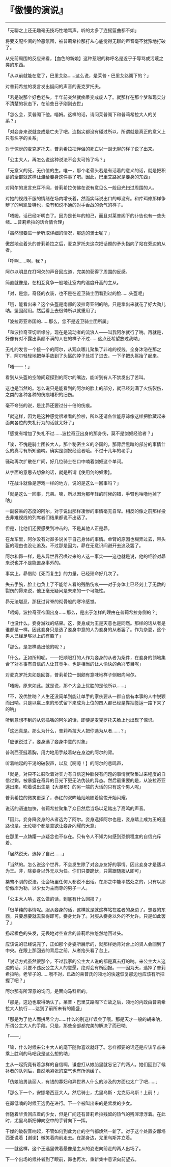 # 『傲慢的演说』

------

「无聊之上还无趣毫无技巧性地骂声。听的太多了连摇篮曲都不如」

将要支配空间的险恶氛围，被普莉希拉那打从心底觉得无聊的声音毫不犹豫地打破了。

从先前周围的反应来看，【血色的新娘】这种惹眼的称呼名是近乎于辱骂或污蔑之类的东西。

「从以前就能在意了，巴里艾路……这么说，是莱普・巴里艾路阁下的？」

对普莉希拉的发言发出疑问的声音的麦克罗托夫。

「若是说那个好色老头，半年前突然就痴呆变成废人了。就那样在那个梦和现实分不清楚的状态下，在前些日子刚刚去世」

「怎么会，莱普阁下他。唔姆。这样的话，请问莱普阁下和普莉希拉大人的关系？」

「对妾身来说就变成是亡夫了吧。连指尖都没有碰过所以，所谓就是真正的意义上只有名字的关系」

对于惊讶的麦克罗托夫，普莉希拉把伴侣的死亡以一副无聊的样子说了出来。

「公主大人，再怎么说这种说法不会太可怜了吗？」

「无意义的死，无价值的生。唯一，那个老骨头若是有活着的意义的话，就是把积蓄的全部就这样让渡给妾身这件事了吧。因此，巴里艾路家是妾身的东西」

对阿尔的发言充耳不闻，普莉希拉仿佛在说有意见么一般目光扫过周围的人。

对她的视线不服的情绪在场内增长着，然而实际说出口的却没有。和库珥修那样争辩了的利凯鲁特也，没有和说不通的对手舌战的勇气的样子。

「唔姆，话已经听明白了。因为是长年的知己，而且对莱普阁下的讣告也有一些头绪……普莉希拉的话合情合理」

「虽然想要进一步听取详细的情况，那边的骑士呢？」

傲然地点着头的普莉希拉之后，麦克罗托夫这次把话题的矛头指向了站在旁边的从者。

「呼啊……啊，我？」

阿尔以明显在打呵欠的声音回应道，完美的获得了周围的反感。

简直就像是，在相互竞争一般地让室内的温度升高的主从。

「对，是您。奇怪的衣装，也不是在近卫骑士团看到过的脸……头盔呢」

「哦，能看出来？这个头盔是南部的波拉奇亚制的呐，只是拿出来就花了好大劲儿呐。坚固耐用。然后看上去很帅所以就重用了」

「波拉奇亚帝国的……那么，您不是近卫骑士团所属」

「和波拉奇亚切断缘分，现在是流动者的流浪人——叫我阿尔就行了呐。再就是，好像有对不露出素颜不满的人在的样子不过……这点还希望放过我呐」

无礼的发言一个接一个的阿尔，从观众哪儿聚集了非难的视线。全身沐浴在那之下，阿尔轻轻地把单手放到了头盔的脖子处插了进去，一下子把头盔抬了起来。

「唔——！」

看到从头盔的空隙间窥探到的阿尔的嘴边，能听到有人不禁发出了苦叫。

这也是当然的。怎么说只是能看到的阿尔的脸上的部分，就已经刻满了火伤裂伤，之类的各种各种的伤痕堆积的旧伤。

毫不夸张的说，是比昴还要过分十倍的伤痕。

「就这样，因为是这种感觉很难看的脸啦，所以还请各位能原谅像这样把脸藏起来面向各位的失礼行为的话就太好了」

「感觉有增加了失礼不过……波拉奇亚出身的那身伤，莫不是剑奴经验者？」

「诶，不愧是骑士团长大人。那个秘密主义的帝国的，那背后黑暗的部分的事情什么的真亏有所知道呐。确实是剑奴经验者哦。不过十几年的老手」

骚动再次扩散在广间，好几位骑士在口中喃着剑奴这个单词。

从字面的意思去想象的话，就是所谓【使用剑的奴隶】。

「在战斗就像是游戏一样的地方，说的是这么一回事吗？」

「就是这么一回事，兄弟。嘛，所以因为那年轻的时候的错，手臂也咕噜地掉了呐」

一副装呆的态度的阿尔，对于说出那样凄惨的事情毫无自卑。相反的像之前那样投去非难视线的列席者们结果都说不出话了。

但是，比他们还要感受到冲击的，不是其他人正是昴。

在龙车里，阿尔没有对昴多说关于自己身体的事情。单臂的原因也糊弄过去，带头盔的理由也没让追及。不过那是因为，昴在无意识间避开去追及罢了。

阿尔和昴一样，是从异世界召唤过来的人这一事实——这也就是说，他的经验对昴来说也并不是能置身事外的。

事实上，昴借助【死而复生】的力量，已经殒命好几次了。

失去手腕，脸上也负上了不能给人看的残酷伤痕——对于身体上已经刻上了无数的裂伤的昴来说，他正毫无疑问是未来的一个可能性。

昴无法堪忍，那抚过背脊的彻骨般的寒冷感觉。

「唔姆。波拉奇亚帝国出身……那么，是出于怎样的理由在普莉希拉身侧的？」

「也没什么。妾身游戏的结果。这，妾身成为王是天意也是同然。那样的话从者是谁都是一样。因此妾身只是选了妾身中意的人为妾身的从者罢了。作为杂耍，这个男人已经足够以上的有趣了」

「那么，是怎样选出他的呢？」

「什么，正如所知呢。——把顺眼打的人作为妾身的从者为条件，在妾身的领地集合了对本事有自信的人让其竞争。也是相当的让人愉快的余兴节目呢」

对麦克罗托夫如是回答，普莉希拉一副颇有意味地样子侧眼向阿尔。

「唔姆，原来如此。就是说，那个大会上优胜的是他所以……」

「不，没优胜呐？人生还没简单到能让单手的家伙要从一群自信有本事的人中脱颖而出呐。只是以赢上来的形式留下来成为上位的四人都已经是靠抽签运一路下来了的呐」

听到意想不到的从旁插嘴的阿尔的话，即便是麦克罗托夫脸上也出现了惊讶。

「这还真是。那么为什么，普莉希拉大人把你选为从者……？」

「应该说过了，妾身选了妾身中意的对象」

普利西亚挺着胸，用力地用手敲着站在身边的阿尔的背。

听着响起的干渴的破裂声，以及【啊噫！】的阿尔的悲鸣声，

「就是，对只不过鼓吹着对实力有自信这种脑袋有问题的事情就聚集过来程度的自信过剩，被暴露在奇异的目光下更无法伪装的异态。然后最重要的是，从波拉奇亚逃出来，吹着说出生是【大瀑布】的另一端的大话的只有这个男人呢」

普莉希拉的微笑更深了，赤红的双眸灿灿地随着愉悦开始闪耀。

说话的语速加快，普莉希拉聚集了众目然后当场以足踏出了高鸣的声音。

「因此，妾身降妾身的从者选为了阿尔。妾身选择阿尔也是，妾身踏上成为王的道路也是，无论哪个都是意欲让妾身闪耀的天意」

在那里一点踌躇一点疑念也不存在。只有令人不知为何感到恐惧程度的自信充斥着。

「居然说天，选择了自己……」

「当然的。怎么说这个世界，不会发生除了对妾身友好的事情。因此妾身才是适以为王。非，除妾身以外无以为任。你们只要跪伏，只需跟随服从即可」

桀骜不驯的说法，让会场里任何人都说不出话。在那之中能平然处之的，只有以那份傲岸为勒，以少女为主而尊的男子一人。

「公主大人呐，这么做的话，到底有什么回报？」

「很单纯的事情呢。服从妾身的话，这样就是就这样站在胜者的身边了。想要的东西，只要想要就去获得即可。妾身允许了。对服从妾身以外的不允许。只是如此罢了」

扬起橙色的头发，无畏地对空宣言的普莉希拉悠然地回过头。

应该说的已经说完了，正如那个身姿所展示的，就那样她背对台上的贤人会回到了中央。在跟上那回去的背后之前，从者抬头看了台上。

「说话方式虽然很那个，不过我家的公主大人说的都是真去打的呐。来公主大人这边的话，只要不违反公主大人的意愿，绝对会有所回报。——因为天，选择了普莉希拉呐。老爷子的……哦不对，已故的莱普氏的领地的快速恢复那边也应该有所把握了吧？」

阿尔那有所深意的询问，是面向马科斯的。

「那是，这边也取得确认了。莱普・巴里艾路阁下亡故之后，领地的内政由普莉希拉大人执行……达到了前所未有的隆盛」

「那是为了他人而拼尽全力……什么的别这样误会了哦。那是天才一般的胡来呐，所谓公主大人的手段。只是，那些全部都完美的解决了而已呐」

「——」

「嘛，什么时候来公主大人的麾下随你喜欢就好了。怎样都要的话还是应该早点来乘上胜利的马吧我是这么想的呐」

主从一起究竟有着怎样的自信啊，谦虚打从娘胎里就忘记了的两人。她们回到了候补者的队列后，自然地紧张的空气也有所弛缓了。

「伪娘陪男装丽人，有钱的寡妇和异世界人什么的涉及的方面也太广了吧……」

「那么下一个，安娜塔西亚大人。然后骑士，尤里乌斯・尤克历乌斯！上前！」

在昴低喃的时候王选仍在进行。下一个被叫出来的是紫发的少女。

伴随着华贵回应着的少女，但是广间还有普莉希拉残留的热气的残滓漂浮着。在此时，尤里乌斯把伸向空中的手臂向下一挥。

干燥的破裂音响起，不管如何到此为止的空气都焕然一新了。对于这个处置安娜塔西亚说着【谢谢】微笑着向前走去。在那身边，尤里乌斯并立着。

——就这样，这个王选里做着最像是主从的姿态向前走的两人出场了。

下一个出场的候补者到了眼前，昴也再次，重新集中意识向前望去。

